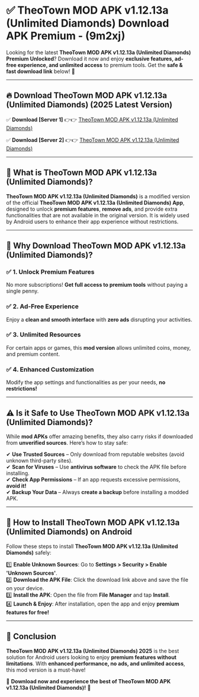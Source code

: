 
# ✅ TheoTown MOD APK v1.12.13a (Unlimited Diamonds) Download APK Premium -  (9m2xj) 

Looking for the latest **TheoTown MOD APK v1.12.13a (Unlimited Diamonds) Premium Unlocked**? Download it now and enjoy **exclusive features, ad-free experience, and unlimited access** to premium tools. Get the **safe & fast download link** below! 🚀

---

## 🔥 Download TheoTown MOD APK v1.12.13a (Unlimited Diamonds) (2025 Latest Version)

✅ **Download [Server 1]** 👉👉 [TheoTown MOD APK v1.12.13a (Unlimited Diamonds) ](https://apkcomod.com?title=TheoTown_MOD_APK_v1.12.13a_(Unlimited_Diamonds))  

✅ **Download [Server 2]** 👉👉 [TheoTown MOD APK v1.12.13a (Unlimited Diamonds) ](https://apkcomod.com?title=TheoTown_MOD_APK_v1.12.13a_(Unlimited_Diamonds))  


---

## 📌 What is TheoTown MOD APK v1.12.13a (Unlimited Diamonds)?

**TheoTown MOD APK v1.12.13a (Unlimited Diamonds)** is a modified version of the official **TheoTown MOD APK v1.12.13a (Unlimited Diamonds) App**, designed to unlock **premium features**, **remove ads**, and provide extra functionalities that are not available in the original version. It is widely used by Android users to enhance their app experience without restrictions.

---

## 🌟 Why Download TheoTown MOD APK v1.12.13a (Unlimited Diamonds)?

### ✅ 1. Unlock Premium Features
No more subscriptions! **Get full access to premium tools** without paying a single penny.

### ✅ 2. Ad-Free Experience
Enjoy a **clean and smooth interface** with **zero ads** disrupting your activities.

### ✅ 3. Unlimited Resources
For certain apps or games, this **mod version** allows unlimited coins, money, and premium content.

### ✅ 4. Enhanced Customization
Modify the app settings and functionalities as per your needs, **no restrictions!**

---

## ⚠️ Is it Safe to Use TheoTown MOD APK v1.12.13a (Unlimited Diamonds)?

While **mod APKs** offer amazing benefits, they also carry risks if downloaded from **unverified sources**. Here’s how to stay safe:

✔ **Use Trusted Sources** – Only download from reputable websites (avoid unknown third-party sites).  
✔ **Scan for Viruses** – Use **antivirus software** to check the APK file before installing.  
✔ **Check App Permissions** – If an app requests excessive permissions, **avoid it!**  
✔ **Backup Your Data** – Always **create a backup** before installing a modded APK.

---

## 📲 How to Install TheoTown MOD APK v1.12.13a (Unlimited Diamonds) on Android

Follow these steps to install **TheoTown MOD APK v1.12.13a (Unlimited Diamonds)** safely:

1️⃣ **Enable Unknown Sources**: Go to **Settings > Security > Enable 'Unknown Sources'**.  
2️⃣ **Download the APK File**: Click the download link above and save the file on your device.  
3️⃣ **Install the APK**: Open the file from **File Manager** and tap **Install**.  
4️⃣ **Launch & Enjoy**: After installation, open the app and enjoy **premium features for free!**

---

## 🚀 Conclusion

**TheoTown MOD APK v1.12.13a (Unlimited Diamonds) 2025** is the best solution for Android users looking to enjoy **premium features without limitations**. With **enhanced performance, no ads, and unlimited access**, this mod version is a must-have!

🔻 **Download now and experience the best of TheoTown MOD APK v1.12.13a (Unlimited Diamonds)!** 🔻

